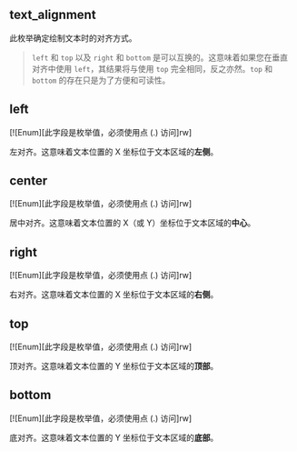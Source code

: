 ## text_alignment

此枚举确定绘制文本时的对齐方式。

> `left` 和 `top` 以及 `right` 和 `bottom` 是可以互换的。这意味着如果您在垂直对齐中使用 `left`，其结果将与使用 `top` 完全相同，反之亦然。`top` 和 `bottom` 的存在只是为了方便和可读性。

## left

[![Enum][此字段是枚举值，必须使用点 (.) 访问]rw]

左对齐。这意味着文本位置的 X 坐标位于文本区域的**左侧**。

## center

[![Enum][此字段是枚举值，必须使用点 (.) 访问]rw]

居中对齐。这意味着文本位置的 X（或 Y）坐标位于文本区域的**中心**。

## right

[![Enum][此字段是枚举值，必须使用点 (.) 访问]rw]

右对齐。这意味着文本位置的 X 坐标位于文本区域的**右侧**。

## top

[![Enum][此字段是枚举值，必须使用点 (.) 访问]rw]

顶对齐。这意味着文本位置的 Y 坐标位于文本区域的**顶部**。

## bottom

[![Enum][此字段是枚举值，必须使用点 (.) 访问]rw]

底对齐。这意味着文本位置的 Y 坐标位于文本区域的**底部**。